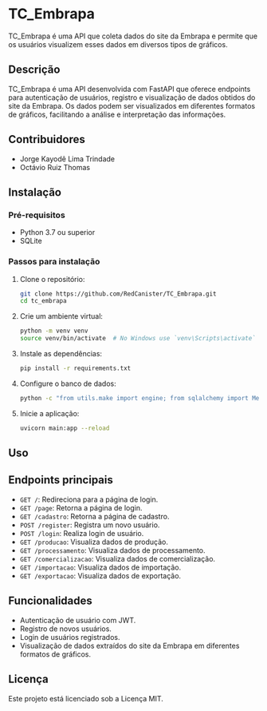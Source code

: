 # TC_Embrapa

TC_Embrapa é uma API que coleta dados do site da Embrapa e permite que os usuários visualizem esses dados em diversos tipos de gráficos.

## Descrição

TC_Embrapa é uma API desenvolvida com FastAPI que oferece endpoints para autenticação de usuários, registro e visualização de dados obtidos do site da Embrapa. Os dados podem ser visualizados em diferentes formatos de gráficos, facilitando a análise e interpretação das informações.

## Contribuidores

- Jorge Kayodê Lima Trindade
- Octávio Ruiz Thomas

## Instalação

### Pré-requisitos

- Python 3.7 ou superior
- SQLite

### Passos para instalação

1. Clone o repositório:
    ```bash
    git clone https://github.com/RedCanister/TC_Embrapa.git
    cd tc_embrapa
    ```

2. Crie um ambiente virtual:
    ```bash
    python -m venv venv
    source venv/bin/activate  # No Windows use `venv\Scripts\activate`
    ```

3. Instale as dependências:
    ```bash
    pip install -r requirements.txt
    ```

4. Configure o banco de dados:
    ```bash
    python -c "from utils.make import engine; from sqlalchemy import MetaData; metadata = MetaData(bind=engine); metadata.create_all()"
    ```

5. Inicie a aplicação:
    ```bash
    uvicorn main:app --reload
    ```

## Uso

## Endpoints principais

- `GET /`: Redireciona para a página de login.
- `GET /page`: Retorna a página de login.
- `GET /cadastro`: Retorna a página de cadastro.
- `POST /register`: Registra um novo usuário.
- `POST /login`: Realiza login de usuário.
- `GET /producao`: Visualiza dados de produção.
- `GET /processamento`: Visualiza dados de processamento.
- `GET /comercializacao`: Visualiza dados de comercialização.
- `GET /importacao`: Visualiza dados de importação.
- `GET /exportacao`: Visualiza dados de exportação.

## Funcionalidades

- Autenticação de usuário com JWT.
- Registro de novos usuários.
- Login de usuários registrados.
- Visualização de dados extraídos do site da Embrapa em diferentes formatos de gráficos.

## Licença

Este projeto está licenciado sob a Licença MIT.

